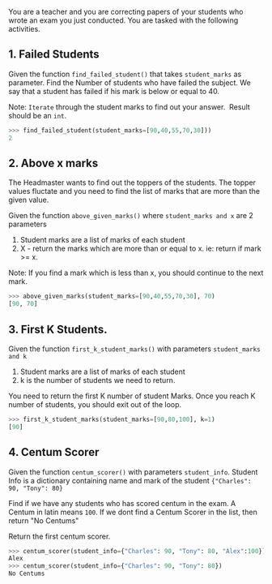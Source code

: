You are a teacher and you are correcting papers of your students who wrote an exam you just conducted. You are tasked with the following activities.

## 1. Failed Students

Given the function `find_failed_student()` that takes `student_marks` as parameter. Find the Number of students who have failed the subject. We say that a student has failed if his mark is below or equal to 40.

Note: `Iterate` through the student marks to find out your answer.
​
Result should be an `int`.

```python
>>> find_failed_student(student_marks=[90,40,55,70,30]))
2
```

## 2. Above x marks

The Headmaster wants to find out the toppers of the students. The topper values fluctate and you need to find the list of marks that are more than the given value.

Given the function `above_given_marks()` where `student_marks and x` are 2 parameters

1. Student marks are a list of marks of each student
2. X - return the marks which are more than or equal to x. ie: return if mark >= x.

Note: If you find a mark which is less than x, you should continue to the next mark.​

```python
>>> above_given_marks(student_marks=[90,40,55,70,30], 70)
[90, 70]
```

## 3. First K Students.

Given the function `first_k_student_marks()` with parameters `student_marks and k`

1. Student marks are a list of marks of each student
2. k is the number of students we need to return.

You need to return the first K number of student Marks. Once you reach K number of students, you should exit out of the loop.

```python
>>> first_k_student_marks(student_marks=[90,80,100], k=1)
[90]
```

## 4. Centum Scorer

Given the function `centum_scorer()` with parameters `student_info`.
Student Info is a dictionary containing name and mark of the student `{"Charles": 90, "Tony": 80}`

Find if we have any students who has scored centum in the exam. A Centum in latin means `100`. If we dont find a Centum Scorer in the list, then return "No Centums"

Return the first centum scorer.

```python
>>> centum_scorer(student_info={"Charles": 90, "Tony": 80, "Alex":100})
Alex
>>> centum_scorer(student_info={"Charles": 90, "Tony": 80})
No Centums
```
